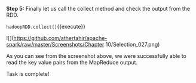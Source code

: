 **Step 5:** Finally let us call the collect method and check the output from the RDD.

`hadoopRDD.collect()`{{execute}}

![](https://github.com/athertahir/apache-spark/raw/master/Screenshots/Chapter 10/Selection_027.png)

As you can see from the screenshot above, we were successfully able to read the key value pairs from the MapReduce output.

Task is complete!


